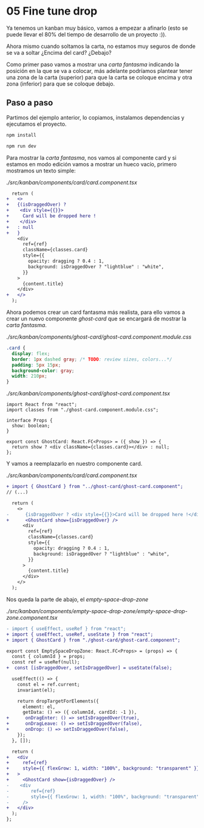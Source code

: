 # 05 Fine tune drop

Ya tenemos un kanban muy básico, vamos a empezar a afinarlo (esto se puede llevar el 80% del tiempo de desarrollo de un proyecto :)).

Ahora mismo cuando soltamos la carta, no estamos muy seguros de donde se va a soltar ¿Encima del card? ¿Debajo?

Como primer paso vamos a mostrar una _carta fantasma_ indicando la posición en la que se va a colocar, más adelante podríamos plantear tener una zona de la carta (superior) para que la carta se coloque encima y otra zona (inferior) para que se coloque debajo.

## Paso a paso

Partimos del ejemplo anterior, lo copiamos, instalamos dependencias y ejecutamos el proyecto.

```bash
npm install
```

```bash
npm run dev
```

Para mostrar la _carta fantasma_, nos vamos al componente card y si estamos en modo edición vamos a mostrar un hueco vacío, primero mostramos un texto simple:

_./src/kanban/components/card/card.component.tsx_

```diff
  return (
+   <>
+   {(isDraggedOver) ?
+    <div style={{}}>
+     Card will be dropped here !
+    </div>
+   : null
+   }
    <div
      ref={ref}
      className={classes.card}
      style={{
        opacity: dragging ? 0.4 : 1,
        background: isDraggedOver ? "lightblue" : "white",
      }}
    >
      {content.title}
    </div>
+   </>
  );
```

Ahora podemos crear un card fantasma más realista, para ello vamos a crear un nuevo componente _ghost-card_ que se encargará de mostrar la _carta fantasma_.

_./src/kanban/components/ghost-card/ghost-card.component.module.css_

```css
.card {
  display: flex;
  border: 1px dashed gray; /* TODO: review sizes, colors...*/
  padding: 5px 15px;
  background-color: gray;
  width: 210px;
}
```

_./src/kanban/components/ghost-card/ghost-card.component.tsx_

```tsx
import React from "react";
import classes from "./ghost-card.component.module.css";

interface Props {
  show: boolean;
}

export const GhostCard: React.FC<Props> = ({ show }) => {
  return show ? <div className={classes.card}></div> : null;
};
```

Y vamos a reemplazarlo en nuestro componente card.

_./src/kanban/components/card/card.component.tsx_

```diff
+ import { GhostCard } from "../ghost-card/ghost-card.component";
// (...)

  return (
    <>
-      {isDraggedOver ? <div style={{}}>Card will be dropped here !</div> : null}
+      <GhostCard show={isDraggedOver} />
      <div
        ref={ref}
        className={classes.card}
        style={{
          opacity: dragging ? 0.4 : 1,
          background: isDraggedOver ? "lightblue" : "white",
        }}
      >
        {content.title}
      </div>
    </>
  );
```

Nos queda la parte de abajo, el _empty-space-drop-zone_

_./src/kanban/components/empty-space-drop-zone/empty-space-drop-zone.component.tsx_

```diff
- import { useEffect, useRef } from "react";
+ import { useEffect, useRef, useState } from "react";
+ import { GhostCard } from "./ghost-card/ghost-card.component";

export const EmptySpaceDropZone: React.FC<Props> = (props) => {
  const { columnId } = props;
  const ref = useRef(null);
+  const [isDraggedOver, setIsDraggedOver] = useState(false);

  useEffect(() => {
    const el = ref.current;
    invariant(el);

    return dropTargetForElements({
      element: el,
      getData: () => ({ columnId, cardId: -1 }),
+      onDragEnter: () => setIsDraggedOver(true),
+      onDragLeave: () => setIsDraggedOver(false),
+      onDrop: () => setIsDraggedOver(false),
    });
  }, []);

  return (
+   <div
+     ref={ref}
+     style={{ flexGrow: 1, width: "100%", background: "transparent" }}
+   >
+     <GhostCard show={isDraggedOver} />
-    <div
-        ref={ref}
-        style={{ flexGrow: 1, width: "100%", background: "transparent" }}
-     />
+   </div>
  );
};
```
